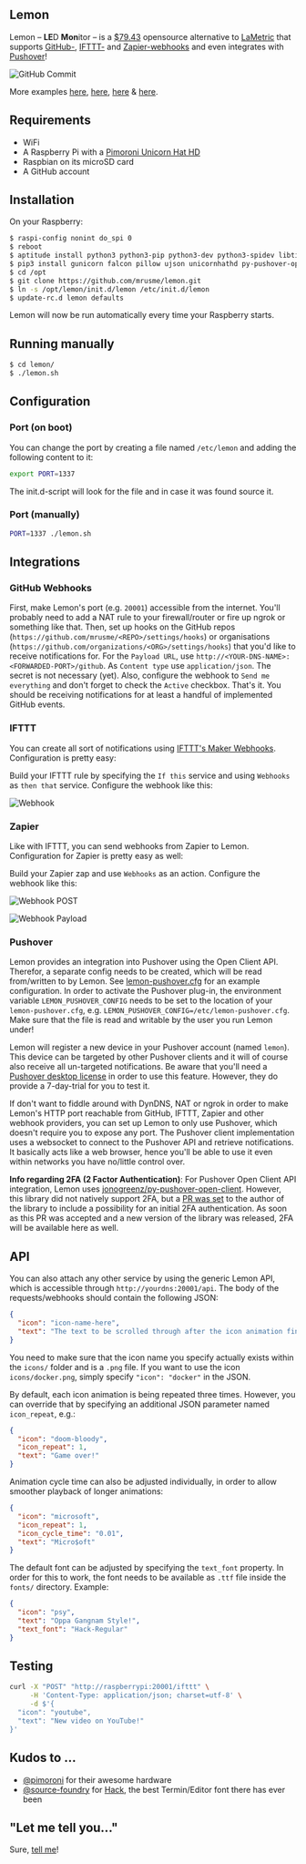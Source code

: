 Lemon
-----

Lemon – **LE**D **Mon**itor – is a [$79.43](docs/pimoroni-shop.md) opensource alternative to [LaMetric](https://lametric.com) that supports [GitHub-](https://developer.github.com/webhooks/), [IFTTT-](https://ifttt.com/maker_webhooks) and [Zapier-webhooks](https://zapier.com/apps/webhook/) and even integrates with [Pushover](https://pushover.net)!

![GitHub Commit](docs/github-commit.gif)

More examples [here](docs/github-dockerci.md), [here](docs/github-fork.md), [here](docs/ifttt-twitter.md) & [here](docs/pushover.md).

## Requirements

- WiFi
- A Raspberry Pi with a [Pimoroni Unicorn Hat HD](https://shop.pimoroni.de/products/unicorn-hat-hd)
- Raspbian on its microSD card
- A GitHub account

## Installation

On your Raspberry:

```bash
$ raspi-config nonint do_spi 0
$ reboot
$ aptitude install python3 python3-pip python3-dev python3-spidev libtiff5-dev libjpeg-dev zlib1g-dev libfreetype6-dev liblcms2-dev libwebp-dev libharfbuzz-dev libfribidi-dev tcl8.6-dev tk8.6-dev python-tk
$ pip3 install gunicorn falcon pillow ujson unicornhathd py-pushover-open-client
$ cd /opt
$ git clone https://github.com/mrusme/lemon.git
$ ln -s /opt/lemon/init.d/lemon /etc/init.d/lemon
$ update-rc.d lemon defaults
```

Lemon will now be run automatically every time your Raspberry starts.

## Running manually

```bash
$ cd lemon/
$ ./lemon.sh
```

## Configuration

### Port (on boot)

You can change the port by creating a file named `/etc/lemon` and adding the following content to it:

```bash
export PORT=1337
```

The init.d-script will look for the file and in case it was found source it.

### Port (manually)

```bash
PORT=1337 ./lemon.sh
```

## Integrations

### GitHub Webhooks

First, make Lemon's port (e.g. `20001`) accessible from the internet. You'll probably need to add a NAT rule to your firewall/router or fire up ngrok or something like that.
Then, set up hooks on the GitHub repos (`https://github.com/mrusme/<REPO>/settings/hooks`) or organisations (`https://github.com/organizations/<ORG>/settings/hooks`) that you'd like to receive notifications for. 
For the `Payload URL`, use `http://<YOUR-DNS-NAME>:<FORWARDED-PORT>/github`. As `Content type` use `application/json`. The secret is not necessary (yet). Also, configure the webhook to `Send me everything` and don't forget to check the `Active` checkbox.
That's it. You should be receiving notifications for at least a handful of implemented GitHub events.

### IFTTT

You can create all sort of notifications using [IFTTT's Maker Webhooks](https://ifttt.com/maker_webhooks). Configuration is pretty easy:

Build your IFTTT rule by specifying the `If this` service and using `Webhooks` as `then that` service. Configure the webhook like this:

![Webhook](docs/ifttt-make_a_web_request.png)

### Zapier

Like with IFTTT, you can send webhooks from Zapier to Lemon. Configuration for Zapier is pretty easy as well:

Build your Zapier zap and use `Webhooks` as an action. Configure the webhook like this:

![Webhook POST](docs/zapier-webhook-01.png)

![Webhook Payload](docs/zapier-webhook-02.png)

### Pushover

Lemon provides an integration into Pushover using the Open Client API. Therefor, a separate config needs to be created, which will be read from/written to by Lemon. See [lemon-pushover.cfg](lemon-pushover.cfg) for an example configuration. In order to activate the Pushover plug-in, the environment variable `LEMON_PUSHOVER_CONFIG` needs to be set to the location of your `lemon-pushover.cfg`, e.g. `LEMON_PUSHOVER_CONFIG=/etc/lemon-pushover.cfg`. Make sure that the file is read and writable by the user you run Lemon under!

Lemon will register a new device in your Pushover account (named `lemon`). This device can be targeted by other Pushover clients and it will of course also receive all un-targeted notifications. Be aware that you'll need a [Pushover desktop license](https://pushover.net/clients) in order to use this feature. However, they do provide a 7-day-trial for you to test it.

If don't want to fiddle around with DynDNS, NAT or ngrok in order to make Lemon's HTTP port reachable from GitHub, IFTTT, Zapier and other webhook providers, you can set up Lemon to only use Pushover, which doesn't require you to expose any port. The Pushover client implementation uses a websocket to connect to the Pushover API and retrieve notifications. It basically acts like a web browser, hence you'll be able to use it even within networks you have no/little control over.

**Info regarding 2FA (2 Factor Authentication)**: For Pushover Open Client API integration, Lemon uses [jonogreenz/py-pushover-open-client](https://github.com/jonogreenz/py-pushover-open-client/). However, this library did not natively support 2FA, but a [PR was set](https://github.com/jonogreenz/py-pushover-open-client/pull/6) to the author of the library to include a possibility for an initial 2FA authentication. As soon as this PR was accepted and a new version of the library was released, 2FA will be available here as well.

## API

You can also attach any other service by using the generic Lemon API, which is accessible through `http://yourdns:20001/api`. The body of the requests/webhooks should contain the following JSON:

```json
{ 
  "icon": "icon-name-here",
  "text": "The text to be scrolled through after the icon animation finished"
}
```

You need to make sure that the icon name you specify actually exists within the `icons/` folder and is a `.png` file. If you want to use the icon `icons/docker.png`, simply specify `"icon": "docker"` in the JSON.

By default, each icon animation is being repeated three times. However, you can override that by specifying an additional JSON parameter named `icon_repeat`, e.g.:

```json
{ 
  "icon": "doom-bloody",
  "icon_repeat": 1,
  "text": "Game over!"
}
```

Animation cycle time can also be adjusted individually, in order to allow smoother playback of longer animations:

```json
{ 
  "icon": "microsoft",
  "icon_repeat": 1,
  "icon_cycle_time": "0.01",
  "text": "Micro$oft"
}
```

The default font can be adjusted by specifying the `text_font` property. In order for this to work, the font needs to be available as `.ttf` file inside the `fonts/` directory. Example:

```json
{ 
  "icon": "psy",
  "text": "Oppa Gangnam Style!",
  "text_font": "Hack-Regular"
}
```

## Testing

```bash
curl -X "POST" "http://raspberrypi:20001/ifttt" \
     -H 'Content-Type: application/json; charset=utf-8' \
     -d $'{
  "icon": "youtube",
  "text": "New video on YouTube!"
}'
```

## Kudos to ...

- [@pimoroni](https://github.com/pimoroni) for their awesome hardware
- [@source-foundry](https://github.com/source-foundry) for [Hack](https://github.com/source-foundry/Hack), the best Termin/Editor font there has ever been

## "Let me tell you..."

Sure, [tell me](https://twitter.com/intent/tweet?text=@mrusme%20regarding%20Lemon,%20let%20me%20tell%20you%20that...)!
